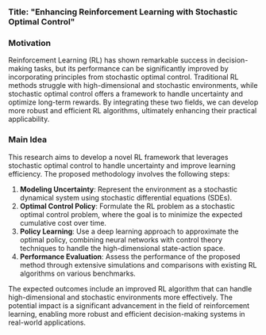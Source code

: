 ### Title: "Enhancing Reinforcement Learning with Stochastic Optimal Control"

### Motivation
Reinforcement Learning (RL) has shown remarkable success in decision-making tasks, but its performance can be significantly improved by incorporating principles from stochastic optimal control. Traditional RL methods struggle with high-dimensional and stochastic environments, while stochastic optimal control offers a framework to handle uncertainty and optimize long-term rewards. By integrating these two fields, we can develop more robust and efficient RL algorithms, ultimately enhancing their practical applicability.

### Main Idea
This research aims to develop a novel RL framework that leverages stochastic optimal control to handle uncertainty and improve learning efficiency. The proposed methodology involves the following steps:
1. **Modeling Uncertainty**: Represent the environment as a stochastic dynamical system using stochastic differential equations (SDEs).
2. **Optimal Control Policy**: Formulate the RL problem as a stochastic optimal control problem, where the goal is to minimize the expected cumulative cost over time.
3. **Policy Learning**: Use a deep learning approach to approximate the optimal policy, combining neural networks with control theory techniques to handle the high-dimensional state-action space.
4. **Performance Evaluation**: Assess the performance of the proposed method through extensive simulations and comparisons with existing RL algorithms on various benchmarks.

The expected outcomes include an improved RL algorithm that can handle high-dimensional and stochastic environments more effectively. The potential impact is a significant advancement in the field of reinforcement learning, enabling more robust and efficient decision-making systems in real-world applications.